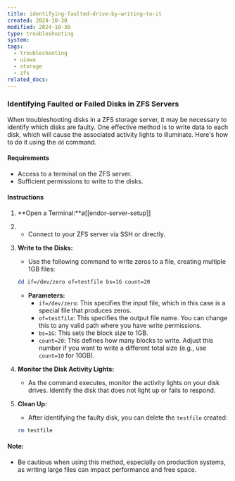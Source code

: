 ```yaml
---
title: identifying-faulted-drive-by-writing-to-it
created: 2024-10-30
modified: 2024-10-30
type: troubleshooting
system: 
tags:
  - troubleshooting
  - uiowa
  - storage
  - zfs
related_docs:
---
```

### Identifying Faulted or Failed Disks in ZFS Servers

When troubleshooting disks in a ZFS storage server, it may be necessary to identify which disks are faulty. One effective method is to write data to each disk, which will cause the associated activity lights to illuminate. Here's how to do it using the `dd` command.

#### Requirements

- Access to a terminal on the ZFS server.
- Sufficient permissions to write to the disks.

#### Instructions

1. **Open a Terminal:**ø[[endor-server-setup]]
2. 
   - Connect to your ZFS server via SSH or directly.

3. **Write to the Disks:**
   - Use the following command to write zeros to a file, creating multiple 1GB files:
   ```bash
   dd if=/dev/zero of=testfile bs=1G count=20
   ```
   - **Parameters:**
     - `if=/dev/zero`: This specifies the input file, which in this case is a special file that produces zeros.
     - `of=testfile`: This specifies the output file name. You can change this to any valid path where you have write permissions.
     - `bs=1G`: This sets the block size to 1GB.
     - `count=20`: This defines how many blocks to write. Adjust this number if you want to write a different total size (e.g., use `count=10` for 10GB).

3. **Monitor the Disk Activity Lights:**
   - As the command executes, monitor the activity lights on your disk drives. Identify the disk that does not light up or fails to respond.

4. **Clean Up:**
   - After identifying the faulty disk, you can delete the `testfile` created:
   ```bash
   rm testfile
   ```

#### Note:
- Be cautious when using this method, especially on production systems, as writing large files can impact performance and free space.
